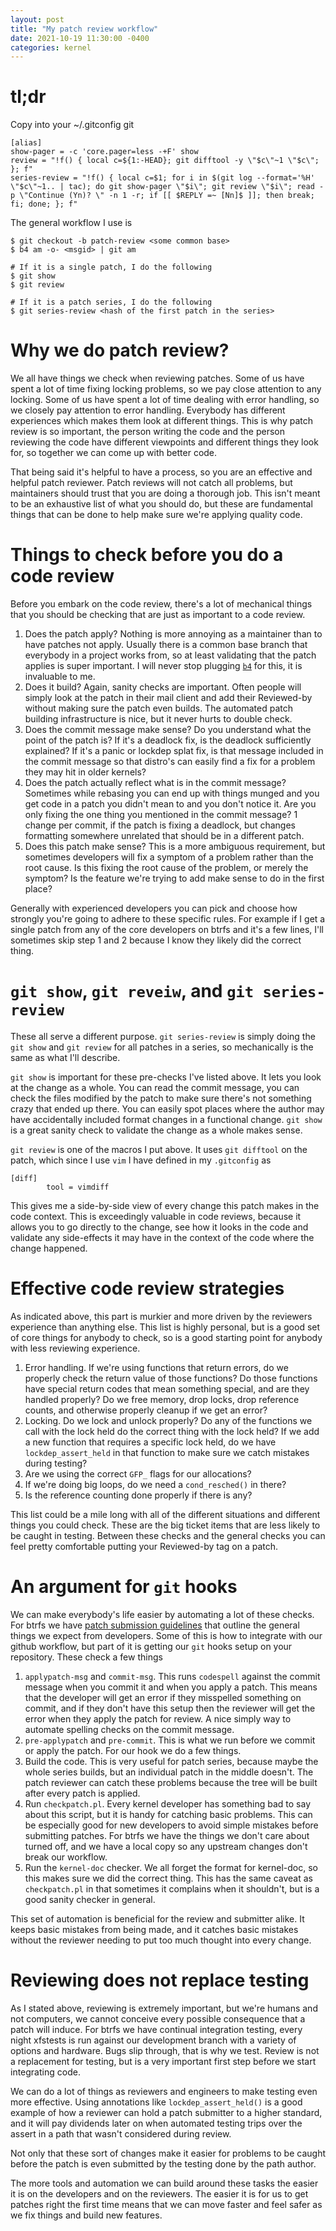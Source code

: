 ```yaml
---
layout: post
title: "My patch review workflow"
date: 2021-10-19 11:30:00 -0400
categories: kernel
---
```


# tl;dr

Copy into your ~/.gitconfig git

```
[alias]
show-pager = -c 'core.pager=less -+F' show
review = "!f() { local c=${1:-HEAD}; git difftool -y \"$c\"~1 \"$c\"; }; f"
series-review = "!f() { local c=$1; for i in $(git log --format='%H' \"$c\"~1.. | tac); do git show-pager \"$i\"; git review \"$i\"; read -p \"Continue (Yn)? \" -n 1 -r; if [[ $REPLY =~ [Nn]$ ]]; then break; fi; done; }; f"
```

The general workflow I use is
```
$ git checkout -b patch-review <some common base>
$ b4 am -o- <msgid> | git am

# If it is a single patch, I do the following
$ git show
$ git review

# If it is a patch series, I do the following
$ git series-review <hash of the first patch in the series>
```

# Why we do patch review?

We all have things we check when reviewing patches.  Some of us have spent a lot
of time fixing locking problems, so we pay close attention to any locking.  Some
of us have spent a lot of time dealing with error handling, so we closely pay
attention to error handling.  Everybody has different experiences which makes
them look at different things.  This is why patch review is so important, the
person writing the code and the person reviewing the code have different
viewpoints and different things they look for, so together we can come up with
better code.

That being said it's helpful to have a process, so you are an effective and
helpful patch reviewer.  Patch reviews will not catch all problems, but
maintainers should trust that you are doing a thorough job.  This isn't meant to
be an exhaustive list of what you should do, but these are fundamental things
that can be done to help make sure we're applying quality code.

# Things to check before you do a code review

Before you embark on the code review, there's a lot of mechanical things that
you should be checking that are just as important to a code review.

1. Does the patch apply?  Nothing is more annoying as a maintainer than to have
   patches not apply.  Usually there is a common base branch that everybody in a
   project works from, so at least validating that the patch applies is super
   important.  I will never stop plugging
   [`b4`](https://people.kernel.org/monsieuricon/introducing-b4-and-patch-attestation)
   for this, it is invaluable to me.
2. Does it build?  Again, sanity checks are important.  Often people will simply
   look at the patch in their mail client and add their Reviewed-by without
   making sure the patch even builds.  The automated patch building
   infrastructure is nice, but it never hurts to double check.
3. Does the commit message make sense?  Do you understand what the point of the
   patch is?  If it's a deadlock fix, is the deadlock sufficiently explained?
   If it's a panic or lockdep splat fix, is that message included in the commit
   message so that distro's can easily find a fix for a problem they may hit in
   older kernels?
4. Does the patch actually reflect what is in the commit message?  Sometimes
   while rebasing you can end up with things munged and you get code in a patch
   you didn't mean to and you don't notice it.  Are you only fixing the one
   thing you mentioned in the commit message?  1 change per commit, if the patch
   is fixing a deadlock, but changes formatting somewhere unrelated that should
   be in a different patch.
5. Does this patch make sense?  This is a more ambiguous requirement, but
   sometimes developers will fix a symptom of a problem rather than the root
   cause.  Is this fixing the root cause of the problem, or merely the symptom?
   Is the feature we're trying to add make sense to do in the first place?

Generally with experienced developers you can pick and choose how strongly
you're going to adhere to these specific rules.  For example if I get a single
patch from any of the core developers on btrfs and it's a few lines, I'll
sometimes skip step 1 and 2 because I know they likely did the correct thing.

# `git show`, `git reveiw`, and `git series-review`

These all serve a different purpose.  `git series-review` is simply doing the
`git show` and `git review` for all patches in a series, so mechanically is the
same as what I'll describe.

`git show` is important for these pre-checks I've listed above.  It lets you
look at the change as a whole.  You can read the commit message, you can check
the files modified by the patch to make sure there's not something crazy that
ended up there.  You can easily spot places where the author may have
accidentally included format changes in a functional change.  `git show` is a
great sanity check to validate the change as a whole makes sense.

`git review` is one of the macros I put above.  It uses `git difftool` on the
patch, which since I use `vim` I have defined in my `.gitconfig` as

```
[diff]
        tool = vimdiff
```

This gives me a side-by-side view of every change this patch makes in the code
context.  This is exceedingly valuable in code reviews, because it allows you to
go directly to the change, see how it looks in the code and validate any
side-effects it may have in the context of the code where the change happened.

# Effective code review strategies

As indicated above, this part is murkier and more driven by the reviewers
experience than anything else.  This list is highly personal, but is a good set
of core things for anybody to check, so is a good starting point for anybody
with less reviewing experience.

1. Error handling.  If we're using functions that return errors, do we properly
   check the return value of those functions?  Do those functions have special
   return codes that mean something special, and are they handled properly?  Do
   we free memory, drop locks, drop reference counts, and otherwise properly
   cleanup if we get an error?
2. Locking.  Do we lock and unlock properly?  Do any of the functions we call
   with the lock held do the correct thing with the lock held?  If we add a new
   function that requires a specific lock held, do we have `lockdep_assert_held`
   in that function to make sure we catch mistakes during testing?
3. Are we using the correct `GFP_` flags for our allocations?
4. If we're doing big loops, do we need a `cond_resched()` in there?
5. Is the reference counting done properly if there is any?

This list could be a mile long with all of the different situations and
different things you could check.  These are the big ticket items that are less
likely to be caught in testing.  Between these checks and the general checks you
can feel pretty comfortable putting your Reviewed-by tag on a patch.

# An argument for `git` hooks

We can make everybody's life easier by automating a lot of these checks.  For
btrfs we have [patch submission
guidelines](https://github.com/btrfs/btrfs-workflow/blob/master/patch-submission.md)
that outline the general things we expect from developers.  Some of this is how
to integrate with our github workflow, but part of it is getting our `git` hooks
setup on your repository.  These check a few things

1. `applypatch-msg` and `commit-msg`.  This runs `codespell` against the commit
   message when you commit it and when you apply a patch.  This means that the
   developer will get an error if they misspelled something on commit, and if
   they don't have this setup then the reviewer will get the error when they
   apply the patch for review.  A nice simply way to automate spelling checks on
   the commit message.
2. `pre-applypatch` and `pre-commit`.  This is what we run before we commit or
   apply the patch.  For our hook we do a few things.
  1. Build the code.  This is very useful for patch series, because maybe the
     whole series builds, but an individual patch in the middle doesn't.  The
     patch reviewer can catch these problems because the tree will be built
     after every patch is applied.
  2. Run `checkpatch.pl`.  Every kernel developer has something bad to say about
     this script, but it is handy for catching basic problems.  This can be
     especially good for new developers to avoid simple mistakes before
     submitting patches.  For btrfs we have the things we don't care about
     turned off, and we have a local copy so any upstream changes don't break
     our workflow.
  3. Run the `kernel-doc` checker.  We all forget the format for kernel-doc, so
     this makes sure we did the correct thing.  This has the same caveat as
     `checkpatch.pl` in that sometimes it complains when it shouldn't, but is a
     good sanity checker in general.

This set of automation is beneficial for the review and submitter alike.  It
keeps basic mistakes from being made, and it catches basic mistakes without the
reviewer needing to put too much thought into every change.

# Reviewing does not replace testing

As I stated above, reviewing is extremely important, but we're humans and not
computers, we cannot conceive every possible consequence that a patch will
induce.  For btrfs we have continual integration testing, every night xfstests
is run against our development branch with a variety of options and hardware.
Bugs slip through, that is why we test.  Review is not a replacement for
testing, but is a very important first step before we start integrating code.

We can do a lot of things as reviewers and engineers to make testing even more
effective.  Using annotations like `lockdep_assert_held()` is a good example of
how a reviewer can hold a patch submitter to a higher standard, and it will pay
dividends later on when automated testing trips over the assert in a path that
wasn't considered during review.

Not only that these sort of changes make it easier for problems to be caught
before the patch is even submitted by the testing done by the path author.

The more tools and automation we can build around these tasks the easier it is
on the developers and on the reviewers.  The easier it is for us to get patches
right the first time means that we can move faster and feel safer as we fix
things and build new features.
